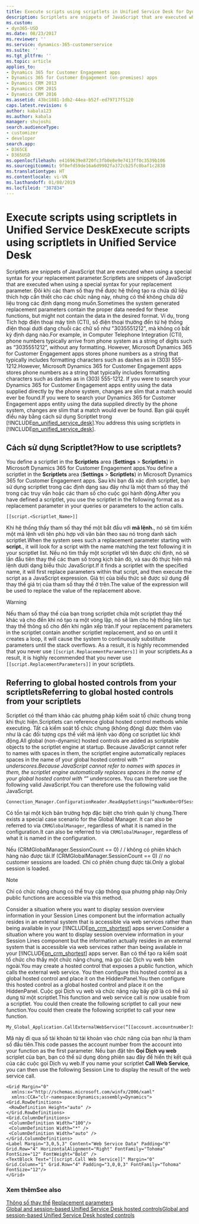 ```yaml
---
title: Execute scripts using scriptlets in Unified Service Desk for Dynamics 365 for Customer Engagement apps| MicrosoftDocs
description: Scriptlets are snippets of JavaScript that are executed when using a special syntax for your replacement parameter.
ms.custom:
- dyn365-USD
ms.date: 08/23/2017
ms.reviewer: ''
ms.service: dynamics-365-customerservice
ms.suite: ''
ms.tgt_pltfrm: ''
ms.topic: article
applies_to:
- Dynamics 365 for Customer Engagement apps
- Dynamics 365 for Customer Engagement (on-premises) apps
- Dynamics CRM 2013
- Dynamics CRM 2015
- Dynamics CRM 2016
ms.assetid: 43bc1881-1db2-44ea-b52f-ed79717f5120
caps.latest.revision: 6
author: kabala123
ms.author: kabala
manager: shujoshi
search.audienceType:
- customizer
- developer
search.app:
- D365CE
- D365USD
ms.openlocfilehash: e4169639e8720fc3fb0e8e9e7413ff0c3539b106
ms.sourcegitcommit: 9f0efd59de16a6d9902fa372cb25fc0baf1c2838
ms.translationtype: HT
ms.contentlocale: vi-VN
ms.lasthandoff: 01/08/2019
ms.locfileid: "387834"
---
```

# <a name="execute-scripts-using-scriptlets-in-unified-service-desk"></a><span data-ttu-id="fa75c-103">Execute scripts using scriptlets in Unified Service Desk</span><span class="sxs-lookup"><span data-stu-id="fa75c-103">Execute scripts using scriptlets in Unified Service Desk</span></span>
<span data-ttu-id="fa75c-104">Scriptlets are snippets of JavaScript that are executed when using a special syntax for your replacement parameter.</span><span class="sxs-lookup"><span data-stu-id="fa75c-104">Scriptlets are snippets of JavaScript that are executed when using a special syntax for your replacement parameter.</span></span> <span data-ttu-id="fa75c-105">Đôi khi các tham số thay thế được hệ thống tạo ra chứa dữ liệu thích hợp cần thiết cho các chức năng này, nhưng có thể không chứa dữ liệu trong các định dạng mong muốn.</span><span class="sxs-lookup"><span data-stu-id="fa75c-105">Sometimes the system generated replacement parameters contain the proper data needed for these functions, but might not contain the data in the desired format.</span></span> <span data-ttu-id="fa75c-106">Ví dụ, trong Tích hợp điện thoại máy tính (CTI), số điện thoại thường đến từ hệ thống điện thoại dưới dạng chuỗi các chữ số như "3035551212", mà không có bất kỳ định dạng nào.</span><span class="sxs-lookup"><span data-stu-id="fa75c-106">For example, in Computer Telephone Integration (CTI), phone numbers typically arrive from phone system as a string of digits such as “3035551212”, without any formatting.</span></span> <span data-ttu-id="fa75c-107">However, Microsoft Dynamics 365 for Customer Engagement apps stores phone numbers as a string that typically includes formatting characters such as dashes as in (303) 555-1212.</span><span class="sxs-lookup"><span data-stu-id="fa75c-107">However, Microsoft Dynamics 365 for Customer Engagement apps stores phone numbers as a string that typically includes formatting characters such as dashes as in (303) 555-1212.</span></span> <span data-ttu-id="fa75c-108">If you were to search your Dynamics 365 for Customer Engagement apps entity using the data supplied directly by the phone system, changes are slim that a match would ever be found.</span><span class="sxs-lookup"><span data-stu-id="fa75c-108">If you were to search your Dynamics 365 for Customer Engagement apps entity using the data supplied directly by the phone system, changes are slim that a match would ever be found.</span></span> <span data-ttu-id="fa75c-109">Bạn giải quyết điều này bằng cách sử dụng Scriptlet trong [!INCLUDE[pn_unified_service_desk](../includes/pn-unified-service-desk.md)].</span><span class="sxs-lookup"><span data-stu-id="fa75c-109">You address this using scriptlets in [!INCLUDE[pn_unified_service_desk](../includes/pn-unified-service-desk.md)].</span></span>  
  
<a name="HowTo"></a>   
## <a name="how-to-use-scriptlets"></a><span data-ttu-id="fa75c-110">Cách sử dụng Scriptlet?</span><span class="sxs-lookup"><span data-stu-id="fa75c-110">How to use scriptlets?</span></span>  
 <span data-ttu-id="fa75c-111">You define a scriptlet in the **Scriptlets** area (**Settings** > **Scriptlets**) in Microsoft Dynamics 365 for Customer Engagement apps.</span><span class="sxs-lookup"><span data-stu-id="fa75c-111">You define a scriptlet in the **Scriptlets** area (**Settings** > **Scriptlets**) in Microsoft Dynamics 365 for Customer Engagement apps.</span></span> <span data-ttu-id="fa75c-112">Sau khi bạn đã xác định scriptlet, bạn sử dụng scriptlet trong các định dạng sau đây như là một tham số thay thế trong các truy vấn hoặc các tham số cho cuộc gọi hành động.</span><span class="sxs-lookup"><span data-stu-id="fa75c-112">After you have defined a scriptlet, you use the scriptlet in the following format as a replacement parameter in your queries or parameters to the action calls.</span></span>  
  
```  
[[script.<Scriptlet_Name>]]  
```  
  
 <span data-ttu-id="fa75c-113">Khi hệ thống thấy tham số thay thế một bắt đầu với **mã lệnh.**, nó sẽ tìm kiếm một mã lệnh với tên phù hợp với văn bản theo sau nó trong danh sách scriptlet.</span><span class="sxs-lookup"><span data-stu-id="fa75c-113">When the system sees such a replacement parameter starting with **script.**, it will look for a script with the name matching the text following it in your scriptlet list.</span></span> <span data-ttu-id="fa75c-114">Nếu nó tìm thấy một scriptlet với tên được chỉ định, nó sẽ lần đầu tiên thay thế các tham số trong kịch bản đó, và sau đó thực hiện mã lệnh dưới dạng biểu thức JavaScript.</span><span class="sxs-lookup"><span data-stu-id="fa75c-114">If it finds a scriptlet with the specified name, it will first replace parameters within that script, and then execute the script as a JavaScript expression.</span></span> <span data-ttu-id="fa75c-115">Giá trị của biểu thức sẽ được sử dụng để thay thế giá trị của tham số thay thế ở trên.</span><span class="sxs-lookup"><span data-stu-id="fa75c-115">The value of the expression will be used to replace the value of the replacement above.</span></span>  
  
> [!WARNING]
>  <span data-ttu-id="fa75c-116">Nếu tham số thay thế của bạn trong scriptlet chứa một scriptlet thay thế khác và cho đến khi nó tạo ra một vòng lặp, nó sẽ làm cho hệ thống liên tục thay thế thông số cho đến khi ngăn xếp tràn.</span><span class="sxs-lookup"><span data-stu-id="fa75c-116">If your replacement parameters in the scriptlet contain another scriptlet replacement, and so on until it creates a loop, it will cause the system to continuously substitute parameters until the stack overflows.</span></span> <span data-ttu-id="fa75c-117">As a result, it is highly recommended that you never use `[[script.ReplacementParameters]]` in your scriptlets.</span><span class="sxs-lookup"><span data-stu-id="fa75c-117">As a result, it is highly recommended that you never use `[[script.ReplacementParameters]]` in your scriptlets.</span></span>  
  
<a name="RferringToGlobalHC"></a>   
## <a name="referring-to-global-hosted-controls-from-your-scriptlets"></a><span data-ttu-id="fa75c-118">Referring to global hosted controls from your scriptlets</span><span class="sxs-lookup"><span data-stu-id="fa75c-118">Referring to global hosted controls from your scriptlets</span></span>  
 <span data-ttu-id="fa75c-119">Scriptlet có thể tham khảo các phương pháp kiểm soát tổ chức chung trong khi thực hiện.</span><span class="sxs-lookup"><span data-stu-id="fa75c-119">Scriptlets can reference global hosted control methods while executing.</span></span> <span data-ttu-id="fa75c-120">Tất cả kiểm soát tổ chức chung (không động) được thêm vào như là các đối tượng cps thể viết mã lệnh vào động cơ scriptlet lúc khởi động.</span><span class="sxs-lookup"><span data-stu-id="fa75c-120">All global (non-dynamic) hosted controls are added as scriptable objects to the scriptlet engine at startup.</span></span> <span data-ttu-id="fa75c-121">Because JavaScript cannot refer to names with spaces in them, the scriptlet engine automatically replaces spaces in the name of your global hosted control with “_” underscores.</span><span class="sxs-lookup"><span data-stu-id="fa75c-121">Because JavaScript cannot refer to names with spaces in them, the scriptlet engine automatically replaces spaces in the name of your global hosted control with “_” underscores.</span></span> <span data-ttu-id="fa75c-122">You can therefore use the following valid JavaScript.</span><span class="sxs-lookup"><span data-stu-id="fa75c-122">You can therefore use the following valid JavaScript.</span></span>  
  
```  
Connection_Manager.ConfigurationReader.ReadAppSettings(“maxNumberOfSessions”);  
```  
  
 <span data-ttu-id="fa75c-123">Có tồn tại một kịch bản trường hợp đặc biệt cho trình quản lý chung.</span><span class="sxs-lookup"><span data-stu-id="fa75c-123">There exists a special case scenario for the Global Manager.</span></span> <span data-ttu-id="fa75c-124">It can also be referred to via `CRMGlobalManager`, regardless of what it is named in the configuration.</span><span class="sxs-lookup"><span data-stu-id="fa75c-124">It can also be referred to via `CRMGlobalManager`, regardless of what it is named in the configuration.</span></span>  
  
 <span data-ttu-id="fa75c-125">Nếu (CRMGlobalManager.SessionCount == 0) / / không có phiên khách hàng nào được tải.</span><span class="sxs-lookup"><span data-stu-id="fa75c-125">If (CRMGlobalManager.SessionCount == 0)  // no customer sessions are loaded.</span></span> <span data-ttu-id="fa75c-126">Chỉ có phiên chung được tải.</span><span class="sxs-lookup"><span data-stu-id="fa75c-126">Only a global session is loaded.</span></span>  
  
> [!NOTE]
>  <span data-ttu-id="fa75c-127">Chỉ có chức năng chung có thể truy cập thông qua phương pháp này.</span><span class="sxs-lookup"><span data-stu-id="fa75c-127">Only public functions are accessible via this method.</span></span>  
  
 <span data-ttu-id="fa75c-128">Consider a situation where you want to display session overview information in your Session Lines component but the information actually resides in an external system that is accessible via web services rather than being available in your [!INCLUDE[pn_crm_shortest](../includes/pn-crm-shortest.md)] apps server.</span><span class="sxs-lookup"><span data-stu-id="fa75c-128">Consider a situation where you want to display session overview information in your Session Lines component but the information actually resides in an external system that is accessible via web services rather than being available in your [!INCLUDE[pn_crm_shortest](../includes/pn-crm-shortest.md)] apps server.</span></span> <span data-ttu-id="fa75c-129">Bạn có thể tạo ra kiểm soát tổ chức cho thấy một chức năng chung, mà gọi các Dịch vụ web bên ngoài.</span><span class="sxs-lookup"><span data-stu-id="fa75c-129">You may create a hosted control that exposes a public function, which calls the external web service.</span></span> <span data-ttu-id="fa75c-130">You then configure this hosted control as a global hosted control and place it on the HiddenPanel.</span><span class="sxs-lookup"><span data-stu-id="fa75c-130">You then configure this hosted control as a global hosted control and place it on the HiddenPanel.</span></span> <span data-ttu-id="fa75c-131">Cuộc gọi Dịch vụ web và chức năng này bây giờ là có thể sử dụng từ một scriptlet.</span><span class="sxs-lookup"><span data-stu-id="fa75c-131">This function and web service call is now usable from a scriptlet.</span></span> <span data-ttu-id="fa75c-132">You could then create the following scriptlet to call your new function.</span><span class="sxs-lookup"><span data-stu-id="fa75c-132">You could then create the following scriptlet to call your new function.</span></span>  
  
```  
My_Global_Application.CallExternalWebService(“[[account.accountnumber]$]”);  
```  
  
 <span data-ttu-id="fa75c-133">Mã này đi qua số tài khoản từ tài khoản vào chức năng của bạn như là tham số đầu tiên.</span><span class="sxs-lookup"><span data-stu-id="fa75c-133">This code passes the account number from the account into your function as the first parameter.</span></span> <span data-ttu-id="fa75c-134">Nếu bạn đặt tên **Gọi Dịch vụ web** scriplet của bạn, bạn có thể sử dụng dòng phiên sau đây để hiển thị kết quả của các cuộc gọi Dịch vụ web.</span><span class="sxs-lookup"><span data-stu-id="fa75c-134">If you name your scriptlet **Call Web Service**, you can then use the following Session Line to display the result of the web service call.</span></span>  
  
```  
<Grid Margin="0"  
  xmlns:x="http://schemas.microsoft.com/winfx/2006/xaml"  
  xmlns:CCA="clr-namespace:Dynamics;assembly=Dynamics">  
<Grid.RowDefinitions>  
 <RowDefinition Height="auto" />  
</Grid.RowDefinitions>  
<Grid.ColumnDefinitions>  
 <ColumnDefinition Width="100"/>  
 <ColumnDefinition Width="*" />  
 <ColumnDefinition Width="auto" />  
</Grid.ColumnDefinitions>  
<Label Margin="3,0,5,3" Content="Web Service Data" Padding="0" Grid.Row="4" HorizontalAlignment="Right" FontFamily="Tohoma" FontSize="12" FontWeight="Bold" />  
<TextBlock Text="[[script.Call Web Service]]" Margin="0" Grid.Column="1" Grid.Row="4" Padding="3,0,0,3" FontFamily="Tohoma" FontSize="12"/>  
</Grid>  
```  
  
### <a name="see-also"></a><span data-ttu-id="fa75c-135">Xem thêm</span><span class="sxs-lookup"><span data-stu-id="fa75c-135">See also</span></span>  
 <span data-ttu-id="fa75c-136">[Thông số thay thế](../unified-service-desk/replacement-parameters.md) </span><span class="sxs-lookup"><span data-stu-id="fa75c-136">[Replacement parameters](../unified-service-desk/replacement-parameters.md) </span></span>  
 [<span data-ttu-id="fa75c-137">Global and session-based Unified Service Desk hosted controls</span><span class="sxs-lookup"><span data-stu-id="fa75c-137">Global and session-based Unified Service Desk hosted controls</span></span>](../unified-service-desk/unified-service-desk-hosted-controls.md#Global)
